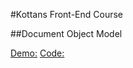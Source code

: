
#Kottans Front-End Course

##Document Object Model

[Demo:](https://maxovsanyuk.github.io/kottansDom/)
[Code:](https://github.com/maxovsanyuk/kottans-frontend/tree/master/task_js_dom)